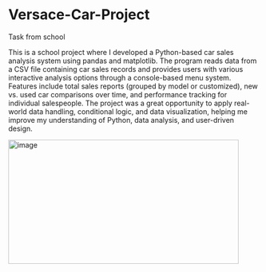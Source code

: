 # Versace-Car-Project
Task from school


This is a school project where I developed a Python-based car sales analysis system using pandas and matplotlib. The program reads data from a CSV file containing car sales records and provides users with various interactive analysis options through a console-based menu system. Features include total sales reports (grouped by model or customized), new vs. used car comparisons over time, and performance tracking for individual salespeople. The project was a great opportunity to apply real-world data handling, conditional logic, and data visualization, helping me improve my understanding of Python, data analysis, and user-driven design.


<img width="461" height="249" alt="image" src="https://github.com/user-attachments/assets/81396c96-e98e-48d5-a4d0-b5f7a8d05174" />
